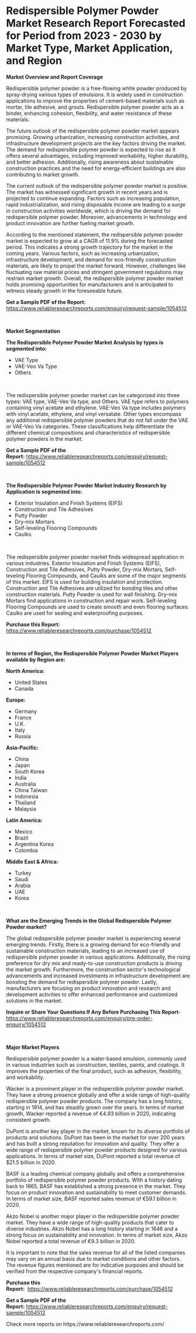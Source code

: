 <p><h1>Redispersible Polymer Powder Market Research Report Forecasted for Period from 2023 -  2030 by Market Type, Market Application, and Region</h1></p><p><strong>Market Overview and Report Coverage</strong></p>
<p><p>Redispersible polymer powder is a free-flowing white powder produced by spray-drying various types of emulsions. It is widely used in construction applications to improve the properties of cement-based materials such as mortar, tile adhesive, and grouts. Redispersible polymer powder acts as a binder, enhancing cohesion, flexibility, and water resistance of these materials.</p><p>The future outlook of the redispersible polymer powder market appears promising. Growing urbanization, increasing construction activities, and infrastructure development projects are the key factors driving the market. The demand for redispersible polymer powder is expected to rise as it offers several advantages, including improved workability, higher durability, and better adhesion. Additionally, rising awareness about sustainable construction practices and the need for energy-efficient buildings are also contributing to market growth.</p><p>The current outlook of the redispersible polymer powder market is positive. The market has witnessed significant growth in recent years and is projected to continue expanding. Factors such as increasing population, rapid industrialization, and rising disposable income are leading to a surge in construction activities worldwide, which is driving the demand for redispersible polymer powder. Moreover, advancements in technology and product innovation are further fueling market growth.</p><p>According to the mentioned statement, the redispersible polymer powder market is expected to grow at a CAGR of 11.9% during the forecasted period. This indicates a strong growth trajectory for the market in the coming years. Various factors, such as increasing urbanization, infrastructure development, and demand for eco-friendly construction materials, are likely to propel the market forward. However, challenges like fluctuating raw material prices and stringent government regulations may restrain market growth. Overall, the redispersible polymer powder market holds promising opportunities for manufacturers and is anticipated to witness steady growth in the foreseeable future.</p></p>
<p><strong>Get a Sample PDF of the Report:</strong> <a href="https://www.reliableresearchreports.com/enquiry/request-sample/1054512">https://www.reliableresearchreports.com/enquiry/request-sample/1054512</a></p>
<p>&nbsp;</p>
<p><strong>Market Segmentation</strong></p>
<p><strong>The Redispersible Polymer Powder Market Analysis by types is segmented into:</strong></p>
<p><ul><li>VAE Type</li><li>VAE-Veo Va Type</li><li>Others</li></ul></p>
<p>&nbsp;</p>
<p><p>The redispersible polymer powder market can be categorized into three types: VAE type, VAE-Veo Va type, and Others. VAE type refers to polymers containing vinyl acetate and ethylene. VAE-Veo Va type includes polymers with vinyl acetate, ethylene, and vinyl versatate. Other types encompass any additional redispersible polymer powders that do not fall under the VAE or VAE-Veo Va categories. These classifications help differentiate the different chemical compositions and characteristics of redispersible polymer powders in the market.</p></p>
<p><strong>Get a Sample PDF of the Report:</strong>&nbsp;<a href="https://www.reliableresearchreports.com/enquiry/request-sample/1054512">https://www.reliableresearchreports.com/enquiry/request-sample/1054512</a></p>
<p>&nbsp;</p>
<p><strong>The Redispersible Polymer Powder Market Industry Research by Application is segmented into:</strong></p>
<p><ul><li>Exterior Insulation and Finish Systems (EIFS)</li><li>Construction and Tile Adhesives</li><li>Putty Powder</li><li>Dry-mix Mortars</li><li>Self-leveling Flooring Compounds</li><li>Caulks</li></ul></p>
<p>&nbsp;</p>
<p><p>The redispersible polymer powder market finds widespread application in various industries. Exterior Insulation and Finish Systems (EIFS), Construction and Tile Adhesives, Putty Powder, Dry-mix Mortars, Self-leveling Flooring Compounds, and Caulks are some of the major segments of this market. EIFS is used for building insulation and protection. Construction and Tile Adhesives are utilized for bonding tiles and other construction materials. Putty Powder is used for wall finishing. Dry-mix Mortars find applications in construction and repair work. Self-leveling Flooring Compounds are used to create smooth and even flooring surfaces. Caulks are used for sealing and waterproofing purposes.</p></p>
<p><strong>Purchase this Report:</strong>&nbsp; <a href="https://www.reliableresearchreports.com/purchase/1054512">https://www.reliableresearchreports.com/purchase/1054512</a></p>
<p>&nbsp;</p>
<p><strong>In terms of Region, the Redispersible Polymer Powder Market Players available by Region are:</strong></p>
<p>
    <p> <strong> North America: </strong>
        <ul>
            <li>United States</li>
            <li>Canada</li>
        </ul>
        </p> 
    <p> <strong> Europe: </strong>
        <ul>
            <li>Germany</li>
            <li>France</li>
            <li>U.K.</li>
            <li>Italy</li>
            <li>Russia</li>
        </ul>
        </p> 
    <p> <strong> Asia-Pacific: </strong>
        <ul>
            <li>China</li>
            <li>Japan</li>
            <li>South Korea</li>
            <li>India</li>
            <li>Australia</li>
            <li>China Taiwan</li>
            <li>Indonesia</li>
            <li>Thailand</li>
            <li>Malaysia</li>
        </ul>
        </p> 
    <p> <strong> Latin America: </strong>
        <ul>
            <li>Mexico</li>
            <li>Brazil</li>
            <li>Argentina Korea</li>
            <li>Colombia</li>
        </ul>
        </p> 
    <p> <strong> Middle East & Africa: </strong>
        <ul>
            <li>Turkey</li>
            <li>Saudi</li>
            <li>Arabia</li>
            <li>UAE</li>
            <li>Korea</li>
        </ul>
    </p>
    </p>
<p>&nbsp;</p>
<p><strong>What are the Emerging Trends in the Global Redispersible Polymer Powder market?</strong></p>
<p><p>The global redispersible polymer powder market is experiencing several emerging trends. Firstly, there is a growing demand for eco-friendly and sustainable construction materials, leading to an increased use of redispersible polymer powder in various applications. Additionally, the rising preference for dry mix and ready-to-use construction products is driving the market growth. Furthermore, the construction sector's technological advancements and increased investments in infrastructure development are boosting the demand for redispersible polymer powder. Lastly, manufacturers are focusing on product innovation and research and development activities to offer enhanced performance and customized solutions in the market.</p></p>
<p><strong>Inquire or Share Your Questions If Any Before Purchasing This Report</strong>- <a href="https://www.reliableresearchreports.com/enquiry/pre-order-enquiry/1054512">https://www.reliableresearchreports.com/enquiry/pre-order-enquiry/1054512</a></p>
<p>&nbsp;</p>
<p><strong>Major Market Players</strong></p>
<p><p>Redispersible polymer powder is a water-based emulsion, commonly used in various industries such as construction, textiles, paints, and coatings. It improves the properties of the final product, such as adhesion, flexibility, and workability.</p><p>Wacker is a prominent player in the redispersible polymer powder market. They have a strong presence globally and offer a wide range of high-quality redispersible polymer powder products. The company has a long history, starting in 1914, and has steadily grown over the years. In terms of market growth, Wacker reported a revenue of €4.93 billion in 2020, indicating consistent growth.</p><p>DuPont is another key player in the market, known for its diverse portfolio of products and solutions. DuPont has been in the market for over 200 years and has built a strong reputation for innovation and quality. They offer a wide range of redispersible polymer powder products designed for various applications. In terms of market size, DuPont reported a total revenue of $21.5 billion in 2020.</p><p>BASF is a leading chemical company globally and offers a comprehensive portfolio of redispersible polymer powder products. With a history dating back to 1865, BASF has established a strong presence in the market. They focus on product innovation and sustainability to meet customer demands. In terms of market size, BASF reported sales revenue of €59.1 billion in 2020.</p><p>Akzo Nobel is another major player in the redispersible polymer powder market. They have a wide range of high-quality products that cater to diverse industries. Akzo Nobel has a long history starting in 1646 and a strong focus on sustainability and innovation. In terms of market size, Akzo Nobel reported a total revenue of €9.3 billion in 2020.</p><p>It is important to note that the sales revenue for all of the listed companies may vary on an annual basis due to market conditions and other factors. The revenue figures mentioned are for indicative purposes and should be verified from the respective company's financial reports.</p></p>
<p><strong>Purchase this Report:</strong>&nbsp;&nbsp;<a href="https://www.reliableresearchreports.com/purchase/1054512">https://www.reliableresearchreports.com/purchase/1054512</a></p>
<p></p>
<p><strong>Get a Sample PDF of the Report:</strong>&nbsp;<a href="https://www.reliableresearchreports.com/enquiry/request-sample/1054512">https://www.reliableresearchreports.com/enquiry/request-sample/1054512</a></p>
<p>Check more reports on https://www.reliableresearchreports.com/</p>